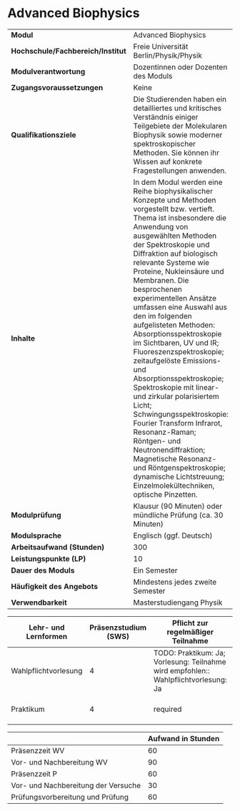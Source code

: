 # Advanced Biophysics
|                                    |   |
|------------------------------------|---|
|**Modul**                           | Advanced Biophysics |
|**Hochschule/Fachbereich/Institut** | Freie Universität Berlin/Physik/Physik |
|**Modulverantwortung**              | Dozentinnen oder Dozenten des Moduls |
|**Zugangsvoraussetzungen**          | Keine |
|**Qualifikationsziele**             | Die Studierenden haben ein detailliertes und kritisches Verständnis einiger Teilgebiete der Molekularen Biophysik sowie moderner spektroskopischer Methoden. Sie können ihr Wissen auf konkrete Fragestellungen anwenden. |
|**Inhalte**                         | In dem Modul werden eine Reihe biophysikalischer Konzepte und Methoden vorgestellt bzw. vertieft. Thema ist insbesondere die Anwendung von ausgewählten Methoden der Spektroskopie und Diffraktion auf biologisch relevante Systeme wie Proteine, Nukleinsäure und Membranen. Die besprochenen experimentellen Ansätze umfassen eine Auswahl aus den im folgenden aufgelisteten Methoden: Absorptionsspektroskopie im Sichtbaren, UV und IR; Fluoreszenzspektroskopie; zeitaufgelöste Emissions- und Absorptionsspektroskopie; Spektroskopie mit linear- und zirkular polarisiertem Licht; Schwingungsspektroskopie: Fourier Transform Infrarot, Resonanz-Raman; Röntgen- und Neutronendiffraktion; Magnetische Resonanz- und Röntgenspektroskopie; dynamische Lichtstreuung; Einzelmolekültechniken, optische Pinzetten. |
|**Modulprüfung**                    | Klausur (90 Minuten) oder mündliche Prüfung (ca. 30 Minuten) |
|**Modulsprache**                    | Englisch (ggf. Deutsch) |
|**Arbeitsaufwand (Stunden)**        | 300 |
|**Leistungspunkte (LP)**            | 10 |
|**Dauer des Moduls**                | Ein Semester |
|**Häufigkeit des Angebots**         | Mindestens jedes zweite Semester |
|**Verwendbarkeit**                  | Masterstudiengang Physik |

| Lehr- und Lernformen | Präsenzstudium <br> (SWS) | Pflicht zur regelmäßiger Teilnahme | Formen aktiver Teilnahme |
| ---------------------|---------------------------|------------------------------------|------------------------- |
| Wahlpflichtvorlesung | 4                         | TODO: Praktikum: Ja; Vorlesung: Teilnahme wird empfohlen:: Wahlpflichtvorlesung: Ja | Praktische Versuchsdurchführung und Protokollierung |
| Praktikum            | 4                         | required                           | Praktische Versuchsdurchführung und Protokollierung |

|   | Aufwand in Stunden |
| - |--------------------|
| Präsenzzeit WV                           | 60    |
| Vor- und Nachbereitung WV                | 90    |
| Präsenzzeit P                            | 60    |
| Vor- und Nachbereitung der Versuche      | 30    |
| Prüfungsvorbereitung und Prüfung         | 60    |
